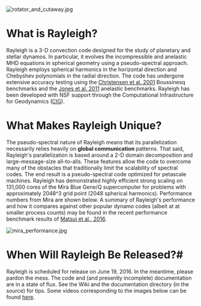 ![rotator_and_cutaway.jpg](https://bitbucket.org/repo/Rp975y/images/1513682443-rotator_and_cutaway.jpg)

# What is Rayleigh? #

Rayleigh is a 3-D convection code designed for the study of planetary and stellar dynamos.  In particular, it evolves the incompressible and anelastic MHD equations in spherical geometry using a pseudo-spectral approach.  Rayleigh employs spherical harmonics in the horizontal direction and Chebyshev polynomials in the radial direction.  The code has undergone extensive accuracy testing using the [Christensen et al. 2001](http://adsabs.harvard.edu/abs/2001PEPI..128...25C) Boussinesq benchmarks and the [Jones et al. 2011](http://adsabs.harvard.edu/abs/2011Icar..216..120J) anelastic benchmarks.   Rayleigh has been developed with NSF support through the Computational Infrastructure for Geodynamics ([CIG](https://geodynamics.org/cig/news/newsletters/may-2016/)).

# What Makes Rayleigh Unique? #
The pseudo-spectral nature of Rayleigh means that its parallelization necessarily relies heavily on **global communication** patterns.  That said, Rayleigh's parallelization is based around a 2-D domain decomposition and large-message-size all-to-alls.  These features allow the code to overcome many of the obstacles that traditionally limit the scalability of spectral codes.   The end result is a pseudo-spectral code optimized for petascale machines.  Rayleigh has demonstrated highly efficient strong scaling on  131,000 cores of the Mira Blue Gene/Q supercomputer for problems with approximately 2048^3 grid point (2048 spherical harmonics).  Performance numbers from Mira are shown below.  A summary of Rayleigh's performance and how it compares against other popular dynamo codes (albeit at at smaller process counts) may be found in the recent performance benchmark results of [Matsui et al., 2016](http://onlinelibrary.wiley.com/doi/10.1002/2015GC006159/full).
 
![mira_performance.jpg](https://bitbucket.org/repo/Rp975y/images/3897197863-mira_performance.jpg)


# When Will Rayleigh Be Released?#
Rayleigh is scheduled for release on June 19, 2016.  In the meantime, please pardon the mess.  The code and (and presently incomplete) documentation are in a state of flux.  See the Wiki and the documentation directory (in the source) for tips.  Some videos corresponding to the images below can be found [here](http://www.youtube.com/user/feathern24).
